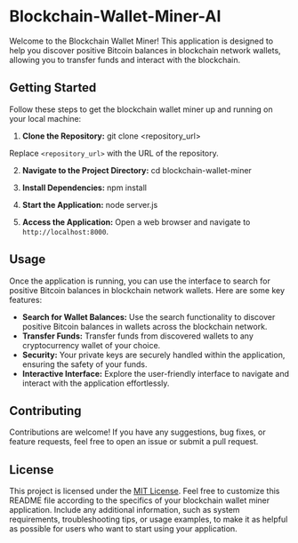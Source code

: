 # Blockchain-Wallet-Miner-AI

Welcome to the Blockchain Wallet Miner! This application is designed to help you discover positive Bitcoin balances in blockchain network wallets, allowing you to transfer funds and interact with the blockchain.

## Getting Started

Follow these steps to get the blockchain wallet miner up and running on your local machine:

1. **Clone the Repository:**
git clone <repository_url>

Replace `<repository_url>` with the URL of the repository.

2. **Navigate to the Project Directory:**
cd blockchain-wallet-miner


3. **Install Dependencies:**
npm install

4. **Start the Application:**
node server.js


5. **Access the Application:**
Open a web browser and navigate to `http://localhost:8000`.

## Usage

Once the application is running, you can use the interface to search for positive Bitcoin balances in blockchain network wallets. Here are some key features:

- **Search for Wallet Balances:** Use the search functionality to discover positive Bitcoin balances in wallets across the blockchain network.
- **Transfer Funds:** Transfer funds from discovered wallets to any cryptocurrency wallet of your choice.
- **Security:** Your private keys are securely handled within the application, ensuring the safety of your funds.
- **Interactive Interface:** Explore the user-friendly interface to navigate and interact with the application effortlessly.

## Contributing

Contributions are welcome! If you have any suggestions, bug fixes, or feature requests, feel free to open an issue or submit a pull request.

## License

This project is licensed under the [MIT License](LICENSE).
Feel free to customize this README file according to the specifics of your blockchain wallet miner application. Include any additional information, such as system requirements, troubleshooting tips, or usage examples, to make it as helpful as possible for users who want to start using your application.
